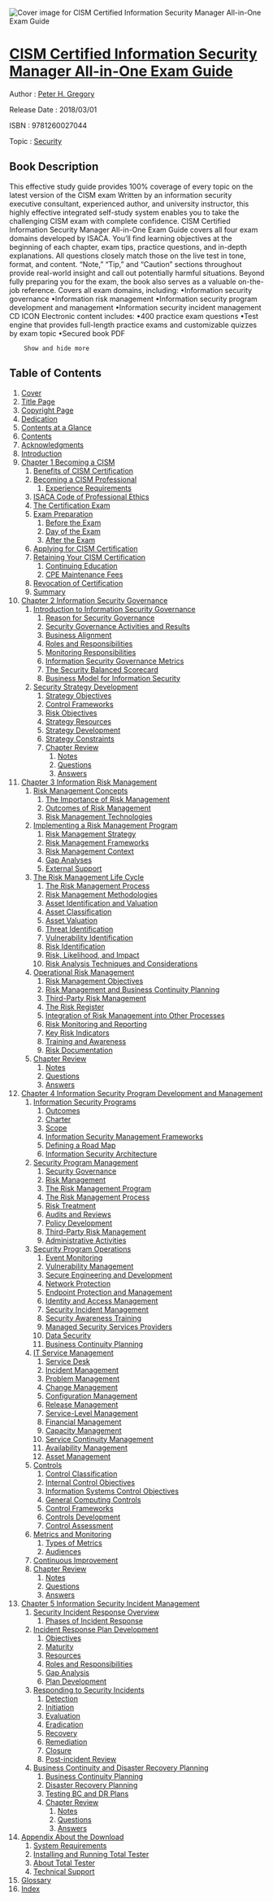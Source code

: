 ![Cover image for CISM Certified Information Security Manager All-in-One Exam Guide](https://imgdetail.ebookreading.net/cover/cover/security/EB9781260027044.jpg)

[CISM Certified Information Security Manager All-in-One Exam Guide](https://ebookreading.net/view/book/CISM+Certified+Information+Security+Manager+All-in-One+Exam+Guide-EB9781260027044_1.html "CISM Certified Information Security Manager All-in-One Exam Guide")
====================================================================================================================

Author : [Peter H. Gregory](https://ebookreading.net/search/author/Peter+H.+Gregory)

Release Date : 2018/03/01

ISBN : 9781260027044

Topic : [Security](https://ebookreading.net/search/category/security)

Book Description
-----------------

 This effective study guide provides 100% coverage of every topic on the latest version of the CISM exam
Written by an information security executive consultant, experienced author, and university instructor, this highly effective integrated self-study system enables you to take the challenging CISM exam with complete confidence. CISM Certified Information Security Manager All-in-One Exam Guide covers all four exam domains developed by ISACA. You’ll find learning objectives at the beginning of each chapter, exam tips, practice questions, and in-depth explanations. All questions closely match those on the live test in tone, format, and content. “Note,” “Tip,” and “Caution” sections throughout provide real-world insight and call out potentially harmful situations. Beyond fully preparing you for the exam, the book also serves as a valuable on-the-job reference.
Covers all exam domains, including:
•Information security governance
•Information risk management
•Information security program development and management
•Information security incident management
CD ICON
Electronic content includes:
•400 practice exam questions
•Test engine that provides full-length practice exams and customizable quizzes by exam topic
•Secured book PDF

        Show and hide more                
Table of Contents
-----------------

1. [Cover](https://ebookreading.net/view/book/CISM+Certified+Information+Security+Manager+All-in-One+Exam+Guide-EB9781260027044_1.html)
1. [Title Page](https://ebookreading.net/view/book/CISM+Certified+Information+Security+Manager+All-in-One+Exam+Guide-EB9781260027044_3.html)
1. [Copyright Page](https://ebookreading.net/view/book/CISM+Certified+Information+Security+Manager+All-in-One+Exam+Guide-EB9781260027044_4.html)
1. [Dedication](https://ebookreading.net/view/book/CISM+Certified+Information+Security+Manager+All-in-One+Exam+Guide-EB9781260027044_5.html)
1. [Contents at a Glance](https://ebookreading.net/view/book/CISM+Certified+Information+Security+Manager+All-in-One+Exam+Guide-EB9781260027044_6.html)
1. [Contents](https://ebookreading.net/view/book/CISM+Certified+Information+Security+Manager+All-in-One+Exam+Guide-EB9781260027044_7.html)
1. [Acknowledgments](https://ebookreading.net/view/book/CISM+Certified+Information+Security+Manager+All-in-One+Exam+Guide-EB9781260027044_9.html#ack)
1. [Introduction](https://ebookreading.net/view/book/CISM+Certified+Information+Security+Manager+All-in-One+Exam+Guide-EB9781260027044_10.html#intro)
1. [Chapter 1 Becoming a CISM](https://ebookreading.net/view/book/CISM+Certified+Information+Security+Manager+All-in-One+Exam+Guide-EB9781260027044_11.html#ch1)
    1. [Benefits of CISM Certification](https://ebookreading.net/view/book/CISM+Certified+Information+Security+Manager+All-in-One+Exam+Guide-EB9781260027044_11.html#ch1lev1)
    1. [Becoming a CISM Professional](https://ebookreading.net/view/book/CISM+Certified+Information+Security+Manager+All-in-One+Exam+Guide-EB9781260027044_11.html#ch1lev2)
        1. [Experience Requirements](https://ebookreading.net/view/book/CISM+Certified+Information+Security+Manager+All-in-One+Exam+Guide-EB9781260027044_11.html#ch1lev3)
    1. [ISACA Code of Professional Ethics](https://ebookreading.net/view/book/CISM+Certified+Information+Security+Manager+All-in-One+Exam+Guide-EB9781260027044_11.html#ch1lev4)
    1. [The Certification Exam](https://ebookreading.net/view/book/CISM+Certified+Information+Security+Manager+All-in-One+Exam+Guide-EB9781260027044_11.html#ch1lev5)
    1. [Exam Preparation](https://ebookreading.net/view/book/CISM+Certified+Information+Security+Manager+All-in-One+Exam+Guide-EB9781260027044_11.html#ch1lev6)
        1. [Before the Exam](https://ebookreading.net/view/book/CISM+Certified+Information+Security+Manager+All-in-One+Exam+Guide-EB9781260027044_11.html#ch1lev7)
        1. [Day of the Exam](https://ebookreading.net/view/book/CISM+Certified+Information+Security+Manager+All-in-One+Exam+Guide-EB9781260027044_11.html#ch1lev8)
        1. [After the Exam](https://ebookreading.net/view/book/CISM+Certified+Information+Security+Manager+All-in-One+Exam+Guide-EB9781260027044_11.html#ch1lev9)
    1. [Applying for CISM Certification](https://ebookreading.net/view/book/CISM+Certified+Information+Security+Manager+All-in-One+Exam+Guide-EB9781260027044_11.html#ch1lev10)
    1. [Retaining Your CISM Certification](https://ebookreading.net/view/book/CISM+Certified+Information+Security+Manager+All-in-One+Exam+Guide-EB9781260027044_11.html#ch1lev11)
        1. [Continuing Education](https://ebookreading.net/view/book/CISM+Certified+Information+Security+Manager+All-in-One+Exam+Guide-EB9781260027044_11.html#ch1lev12)
        1. [CPE Maintenance Fees](https://ebookreading.net/view/book/CISM+Certified+Information+Security+Manager+All-in-One+Exam+Guide-EB9781260027044_11.html#ch1lev13)
    1. [Revocation of Certification](https://ebookreading.net/view/book/CISM+Certified+Information+Security+Manager+All-in-One+Exam+Guide-EB9781260027044_11.html#ch1lev14)
    1. [Summary](https://ebookreading.net/view/book/CISM+Certified+Information+Security+Manager+All-in-One+Exam+Guide-EB9781260027044_11.html#ch1lev15)
1. [Chapter 2 Information Security Governance](https://ebookreading.net/view/book/CISM+Certified+Information+Security+Manager+All-in-One+Exam+Guide-EB9781260027044_12.html#ch2)
    1. [Introduction to Information Security Governance](https://ebookreading.net/view/book/CISM+Certified+Information+Security+Manager+All-in-One+Exam+Guide-EB9781260027044_12.html#ch2lev1)
        1. [Reason for Security Governance](https://ebookreading.net/view/book/CISM+Certified+Information+Security+Manager+All-in-One+Exam+Guide-EB9781260027044_12.html#ch2lev2)
        1. [Security Governance Activities and Results](https://ebookreading.net/view/book/CISM+Certified+Information+Security+Manager+All-in-One+Exam+Guide-EB9781260027044_12.html#ch2lev3)
        1. [Business Alignment](https://ebookreading.net/view/book/CISM+Certified+Information+Security+Manager+All-in-One+Exam+Guide-EB9781260027044_12.html#ch2lev4)
        1. [Roles and Responsibilities](https://ebookreading.net/view/book/CISM+Certified+Information+Security+Manager+All-in-One+Exam+Guide-EB9781260027044_12.html#ch2lev5)
        1. [Monitoring Responsibilities](https://ebookreading.net/view/book/CISM+Certified+Information+Security+Manager+All-in-One+Exam+Guide-EB9781260027044_12.html#ch2lev6)
        1. [Information Security Governance Metrics](https://ebookreading.net/view/book/CISM+Certified+Information+Security+Manager+All-in-One+Exam+Guide-EB9781260027044_12.html#ch2lev7)
        1. [The Security Balanced Scorecard](https://ebookreading.net/view/book/CISM+Certified+Information+Security+Manager+All-in-One+Exam+Guide-EB9781260027044_12.html#ch2lev8)
        1. [Business Model for Information Security](https://ebookreading.net/view/book/CISM+Certified+Information+Security+Manager+All-in-One+Exam+Guide-EB9781260027044_12.html#ch2lev9)
    1. [Security Strategy Development](https://ebookreading.net/view/book/CISM+Certified+Information+Security+Manager+All-in-One+Exam+Guide-EB9781260027044_12.html#ch2lev10)
        1. [Strategy Objectives](https://ebookreading.net/view/book/CISM+Certified+Information+Security+Manager+All-in-One+Exam+Guide-EB9781260027044_12.html#ch2lev11)
        1. [Control Frameworks](https://ebookreading.net/view/book/CISM+Certified+Information+Security+Manager+All-in-One+Exam+Guide-EB9781260027044_12.html#ch2lev12)
        1. [Risk Objectives](https://ebookreading.net/view/book/CISM+Certified+Information+Security+Manager+All-in-One+Exam+Guide-EB9781260027044_12.html#ch2lev13)
        1. [Strategy Resources](https://ebookreading.net/view/book/CISM+Certified+Information+Security+Manager+All-in-One+Exam+Guide-EB9781260027044_12.html#ch2lev14)
        1. [Strategy Development](https://ebookreading.net/view/book/CISM+Certified+Information+Security+Manager+All-in-One+Exam+Guide-EB9781260027044_12.html#ch2lev15)
        1. [Strategy Constraints](https://ebookreading.net/view/book/CISM+Certified+Information+Security+Manager+All-in-One+Exam+Guide-EB9781260027044_12.html#ch2lev16)
        1. [Chapter Review](https://ebookreading.net/view/book/CISM+Certified+Information+Security+Manager+All-in-One+Exam+Guide-EB9781260027044_12.html#ch2lev17)
            1. [Notes](https://ebookreading.net/view/book/CISM+Certified+Information+Security+Manager+All-in-One+Exam+Guide-EB9781260027044_12.html#ch2lev18)
            1. [Questions](https://ebookreading.net/view/book/CISM+Certified+Information+Security+Manager+All-in-One+Exam+Guide-EB9781260027044_12.html#ch2lev19)
            1. [Answers](https://ebookreading.net/view/book/CISM+Certified+Information+Security+Manager+All-in-One+Exam+Guide-EB9781260027044_12.html#ch2lev20)
1. [Chapter 3 Information Risk Management](https://ebookreading.net/view/book/CISM+Certified+Information+Security+Manager+All-in-One+Exam+Guide-EB9781260027044_13.html#ch3)
    1. [Risk Management Concepts](https://ebookreading.net/view/book/CISM+Certified+Information+Security+Manager+All-in-One+Exam+Guide-EB9781260027044_13.html#ch3lev1)
        1. [The Importance of Risk Management](https://ebookreading.net/view/book/CISM+Certified+Information+Security+Manager+All-in-One+Exam+Guide-EB9781260027044_13.html#ch3lev2)
        1. [Outcomes of Risk Management](https://ebookreading.net/view/book/CISM+Certified+Information+Security+Manager+All-in-One+Exam+Guide-EB9781260027044_13.html#ch3lev3)
        1. [Risk Management Technologies](https://ebookreading.net/view/book/CISM+Certified+Information+Security+Manager+All-in-One+Exam+Guide-EB9781260027044_13.html#ch3lev4)
    1. [Implementing a Risk Management Program](https://ebookreading.net/view/book/CISM+Certified+Information+Security+Manager+All-in-One+Exam+Guide-EB9781260027044_13.html#ch3lev5)
        1. [Risk Management Strategy](https://ebookreading.net/view/book/CISM+Certified+Information+Security+Manager+All-in-One+Exam+Guide-EB9781260027044_13.html#ch3lev6)
        1. [Risk Management Frameworks](https://ebookreading.net/view/book/CISM+Certified+Information+Security+Manager+All-in-One+Exam+Guide-EB9781260027044_13.html#ch3lev7)
        1. [Risk Management Context](https://ebookreading.net/view/book/CISM+Certified+Information+Security+Manager+All-in-One+Exam+Guide-EB9781260027044_13.html#ch3lev8)
        1. [Gap Analyses](https://ebookreading.net/view/book/CISM+Certified+Information+Security+Manager+All-in-One+Exam+Guide-EB9781260027044_13.html#ch3lev9)
        1. [External Support](https://ebookreading.net/view/book/CISM+Certified+Information+Security+Manager+All-in-One+Exam+Guide-EB9781260027044_13.html#ch3lev10)
    1. [The Risk Management Life Cycle](https://ebookreading.net/view/book/CISM+Certified+Information+Security+Manager+All-in-One+Exam+Guide-EB9781260027044_13.html#ch3lev11)
        1. [The Risk Management Process](https://ebookreading.net/view/book/CISM+Certified+Information+Security+Manager+All-in-One+Exam+Guide-EB9781260027044_13.html#ch3lev12)
        1. [Risk Management Methodologies](https://ebookreading.net/view/book/CISM+Certified+Information+Security+Manager+All-in-One+Exam+Guide-EB9781260027044_13.html#ch3lev13)
        1. [Asset Identification and Valuation](https://ebookreading.net/view/book/CISM+Certified+Information+Security+Manager+All-in-One+Exam+Guide-EB9781260027044_13.html#ch3lev14)
        1. [Asset Classification](https://ebookreading.net/view/book/CISM+Certified+Information+Security+Manager+All-in-One+Exam+Guide-EB9781260027044_13.html#ch3lev15)
        1. [Asset Valuation](https://ebookreading.net/view/book/CISM+Certified+Information+Security+Manager+All-in-One+Exam+Guide-EB9781260027044_13.html#ch3lev16)
        1. [Threat Identification](https://ebookreading.net/view/book/CISM+Certified+Information+Security+Manager+All-in-One+Exam+Guide-EB9781260027044_13.html#ch3lev17)
        1. [Vulnerability Identification](https://ebookreading.net/view/book/CISM+Certified+Information+Security+Manager+All-in-One+Exam+Guide-EB9781260027044_13.html#ch3lev18)
        1. [Risk Identification](https://ebookreading.net/view/book/CISM+Certified+Information+Security+Manager+All-in-One+Exam+Guide-EB9781260027044_13.html#ch3lev19)
        1. [Risk, Likelihood, and Impact](https://ebookreading.net/view/book/CISM+Certified+Information+Security+Manager+All-in-One+Exam+Guide-EB9781260027044_13.html#ch3lev20)
        1. [Risk Analysis Techniques and Considerations](https://ebookreading.net/view/book/CISM+Certified+Information+Security+Manager+All-in-One+Exam+Guide-EB9781260027044_13.html#ch3lev21)
    1. [Operational Risk Management](https://ebookreading.net/view/book/CISM+Certified+Information+Security+Manager+All-in-One+Exam+Guide-EB9781260027044_13.html#ch3lev22)
        1. [Risk Management Objectives](https://ebookreading.net/view/book/CISM+Certified+Information+Security+Manager+All-in-One+Exam+Guide-EB9781260027044_13.html#ch3lev23)
        1. [Risk Management and Business Continuity Planning](https://ebookreading.net/view/book/CISM+Certified+Information+Security+Manager+All-in-One+Exam+Guide-EB9781260027044_13.html#ch3lev24)
        1. [Third-Party Risk Management](https://ebookreading.net/view/book/CISM+Certified+Information+Security+Manager+All-in-One+Exam+Guide-EB9781260027044_13.html#ch3lev25)
        1. [The Risk Register](https://ebookreading.net/view/book/CISM+Certified+Information+Security+Manager+All-in-One+Exam+Guide-EB9781260027044_13.html#ch3lev26)
        1. [Integration of Risk Management into Other Processes](https://ebookreading.net/view/book/CISM+Certified+Information+Security+Manager+All-in-One+Exam+Guide-EB9781260027044_13.html#ch3lev27)
        1. [Risk Monitoring and Reporting](https://ebookreading.net/view/book/CISM+Certified+Information+Security+Manager+All-in-One+Exam+Guide-EB9781260027044_13.html#ch3lev28)
        1. [Key Risk Indicators](https://ebookreading.net/view/book/CISM+Certified+Information+Security+Manager+All-in-One+Exam+Guide-EB9781260027044_13.html#ch3lev29)
        1. [Training and Awareness](https://ebookreading.net/view/book/CISM+Certified+Information+Security+Manager+All-in-One+Exam+Guide-EB9781260027044_13.html#ch3lev30)
        1. [Risk Documentation](https://ebookreading.net/view/book/CISM+Certified+Information+Security+Manager+All-in-One+Exam+Guide-EB9781260027044_13.html#ch3lev31)
    1. [Chapter Review](https://ebookreading.net/view/book/CISM+Certified+Information+Security+Manager+All-in-One+Exam+Guide-EB9781260027044_13.html#ch3lev32)
        1. [Notes](https://ebookreading.net/view/book/CISM+Certified+Information+Security+Manager+All-in-One+Exam+Guide-EB9781260027044_13.html#ch3lev33)
        1. [Questions](https://ebookreading.net/view/book/CISM+Certified+Information+Security+Manager+All-in-One+Exam+Guide-EB9781260027044_13.html#ch3lev34)
        1. [Answers](https://ebookreading.net/view/book/CISM+Certified+Information+Security+Manager+All-in-One+Exam+Guide-EB9781260027044_13.html#ch3lev35)
1. [Chapter 4 Information Security Program Development and Management](https://ebookreading.net/view/book/CISM+Certified+Information+Security+Manager+All-in-One+Exam+Guide-EB9781260027044_14.html#ch4)
    1. [Information Security Programs](https://ebookreading.net/view/book/CISM+Certified+Information+Security+Manager+All-in-One+Exam+Guide-EB9781260027044_14.html#ch4lev1)
        1. [Outcomes](https://ebookreading.net/view/book/CISM+Certified+Information+Security+Manager+All-in-One+Exam+Guide-EB9781260027044_14.html#ch4lev2)
        1. [Charter](https://ebookreading.net/view/book/CISM+Certified+Information+Security+Manager+All-in-One+Exam+Guide-EB9781260027044_14.html#ch4lev3)
        1. [Scope](https://ebookreading.net/view/book/CISM+Certified+Information+Security+Manager+All-in-One+Exam+Guide-EB9781260027044_14.html#ch4lev4)
        1. [Information Security Management Frameworks](https://ebookreading.net/view/book/CISM+Certified+Information+Security+Manager+All-in-One+Exam+Guide-EB9781260027044_14.html#ch4lev5)
        1. [Defining a Road Map](https://ebookreading.net/view/book/CISM+Certified+Information+Security+Manager+All-in-One+Exam+Guide-EB9781260027044_14.html#ch4lev6)
        1. [Information Security Architecture](https://ebookreading.net/view/book/CISM+Certified+Information+Security+Manager+All-in-One+Exam+Guide-EB9781260027044_14.html#ch4lev7)
    1. [Security Program Management](https://ebookreading.net/view/book/CISM+Certified+Information+Security+Manager+All-in-One+Exam+Guide-EB9781260027044_14.html#ch4lev8)
        1. [Security Governance](https://ebookreading.net/view/book/CISM+Certified+Information+Security+Manager+All-in-One+Exam+Guide-EB9781260027044_14.html#ch4lev9)
        1. [Risk Management](https://ebookreading.net/view/book/CISM+Certified+Information+Security+Manager+All-in-One+Exam+Guide-EB9781260027044_14.html#ch4lev10)
        1. [The Risk Management Program](https://ebookreading.net/view/book/CISM+Certified+Information+Security+Manager+All-in-One+Exam+Guide-EB9781260027044_14.html#ch4lev11)
        1. [The Risk Management Process](https://ebookreading.net/view/book/CISM+Certified+Information+Security+Manager+All-in-One+Exam+Guide-EB9781260027044_14.html#ch4lev12)
        1. [Risk Treatment](https://ebookreading.net/view/book/CISM+Certified+Information+Security+Manager+All-in-One+Exam+Guide-EB9781260027044_14.html#ch4lev13)
        1. [Audits and Reviews](https://ebookreading.net/view/book/CISM+Certified+Information+Security+Manager+All-in-One+Exam+Guide-EB9781260027044_14.html#ch4lev14)
        1. [Policy Development](https://ebookreading.net/view/book/CISM+Certified+Information+Security+Manager+All-in-One+Exam+Guide-EB9781260027044_14.html#ch4lev15)
        1. [Third-Party Risk Management](https://ebookreading.net/view/book/CISM+Certified+Information+Security+Manager+All-in-One+Exam+Guide-EB9781260027044_14.html#ch4lev16)
        1. [Administrative Activities](https://ebookreading.net/view/book/CISM+Certified+Information+Security+Manager+All-in-One+Exam+Guide-EB9781260027044_14.html#ch4lev17)
    1. [Security Program Operations](https://ebookreading.net/view/book/CISM+Certified+Information+Security+Manager+All-in-One+Exam+Guide-EB9781260027044_15.html#ch4lev18)
        1. [Event Monitoring](https://ebookreading.net/view/book/CISM+Certified+Information+Security+Manager+All-in-One+Exam+Guide-EB9781260027044_15.html#ch4lev19)
        1. [Vulnerability Management](https://ebookreading.net/view/book/CISM+Certified+Information+Security+Manager+All-in-One+Exam+Guide-EB9781260027044_15.html#ch4lev20)
        1. [Secure Engineering and Development](https://ebookreading.net/view/book/CISM+Certified+Information+Security+Manager+All-in-One+Exam+Guide-EB9781260027044_15.html#ch4lev21)
        1. [Network Protection](https://ebookreading.net/view/book/CISM+Certified+Information+Security+Manager+All-in-One+Exam+Guide-EB9781260027044_15.html#ch4lev22)
        1. [Endpoint Protection and Management](https://ebookreading.net/view/book/CISM+Certified+Information+Security+Manager+All-in-One+Exam+Guide-EB9781260027044_15.html#ch4lev23)
        1. [Identity and Access Management](https://ebookreading.net/view/book/CISM+Certified+Information+Security+Manager+All-in-One+Exam+Guide-EB9781260027044_15.html#ch4lev24)
        1. [Security Incident Management](https://ebookreading.net/view/book/CISM+Certified+Information+Security+Manager+All-in-One+Exam+Guide-EB9781260027044_15.html#ch4lev25)
        1. [Security Awareness Training](https://ebookreading.net/view/book/CISM+Certified+Information+Security+Manager+All-in-One+Exam+Guide-EB9781260027044_15.html#ch4lev26)
        1. [Managed Security Services Providers](https://ebookreading.net/view/book/CISM+Certified+Information+Security+Manager+All-in-One+Exam+Guide-EB9781260027044_15.html#ch4lev27)
        1. [Data Security](https://ebookreading.net/view/book/CISM+Certified+Information+Security+Manager+All-in-One+Exam+Guide-EB9781260027044_15.html#ch4lev28)
        1. [Business Continuity Planning](https://ebookreading.net/view/book/CISM+Certified+Information+Security+Manager+All-in-One+Exam+Guide-EB9781260027044_15.html#ch4lev29)
    1. [IT Service Management](https://ebookreading.net/view/book/CISM+Certified+Information+Security+Manager+All-in-One+Exam+Guide-EB9781260027044_15.html#ch4lev30)
        1. [Service Desk](https://ebookreading.net/view/book/CISM+Certified+Information+Security+Manager+All-in-One+Exam+Guide-EB9781260027044_15.html#ch4lev31)
        1. [Incident Management](https://ebookreading.net/view/book/CISM+Certified+Information+Security+Manager+All-in-One+Exam+Guide-EB9781260027044_15.html#ch4lev32)
        1. [Problem Management](https://ebookreading.net/view/book/CISM+Certified+Information+Security+Manager+All-in-One+Exam+Guide-EB9781260027044_15.html#ch4lev33)
        1. [Change Management](https://ebookreading.net/view/book/CISM+Certified+Information+Security+Manager+All-in-One+Exam+Guide-EB9781260027044_15.html#ch4lev34)
        1. [Configuration Management](https://ebookreading.net/view/book/CISM+Certified+Information+Security+Manager+All-in-One+Exam+Guide-EB9781260027044_15.html#ch4lev35)
        1. [Release Management](https://ebookreading.net/view/book/CISM+Certified+Information+Security+Manager+All-in-One+Exam+Guide-EB9781260027044_15.html#ch4lev36)
        1. [Service-Level Management](https://ebookreading.net/view/book/CISM+Certified+Information+Security+Manager+All-in-One+Exam+Guide-EB9781260027044_16.html#ch4lev37)
        1. [Financial Management](https://ebookreading.net/view/book/CISM+Certified+Information+Security+Manager+All-in-One+Exam+Guide-EB9781260027044_16.html#ch4lev38)
        1. [Capacity Management](https://ebookreading.net/view/book/CISM+Certified+Information+Security+Manager+All-in-One+Exam+Guide-EB9781260027044_16.html#ch4lev39)
        1. [Service Continuity Management](https://ebookreading.net/view/book/CISM+Certified+Information+Security+Manager+All-in-One+Exam+Guide-EB9781260027044_16.html#ch4lev40)
        1. [Availability Management](https://ebookreading.net/view/book/CISM+Certified+Information+Security+Manager+All-in-One+Exam+Guide-EB9781260027044_16.html#ch4lev41)
        1. [Asset Management](https://ebookreading.net/view/book/CISM+Certified+Information+Security+Manager+All-in-One+Exam+Guide-EB9781260027044_16.html#ch4lev42)
    1. [Controls](https://ebookreading.net/view/book/CISM+Certified+Information+Security+Manager+All-in-One+Exam+Guide-EB9781260027044_16.html#ch4lev43)
        1. [Control Classification](https://ebookreading.net/view/book/CISM+Certified+Information+Security+Manager+All-in-One+Exam+Guide-EB9781260027044_16.html#ch4lev44)
        1. [Internal Control Objectives](https://ebookreading.net/view/book/CISM+Certified+Information+Security+Manager+All-in-One+Exam+Guide-EB9781260027044_16.html#ch4lev45)
        1. [Information Systems Control Objectives](https://ebookreading.net/view/book/CISM+Certified+Information+Security+Manager+All-in-One+Exam+Guide-EB9781260027044_16.html#ch4lev46)
        1. [General Computing Controls](https://ebookreading.net/view/book/CISM+Certified+Information+Security+Manager+All-in-One+Exam+Guide-EB9781260027044_16.html#ch4lev47)
        1. [Control Frameworks](https://ebookreading.net/view/book/CISM+Certified+Information+Security+Manager+All-in-One+Exam+Guide-EB9781260027044_16.html#ch4lev48)
        1. [Controls Development](https://ebookreading.net/view/book/CISM+Certified+Information+Security+Manager+All-in-One+Exam+Guide-EB9781260027044_16.html#ch4lev49)
        1. [Control Assessment](https://ebookreading.net/view/book/CISM+Certified+Information+Security+Manager+All-in-One+Exam+Guide-EB9781260027044_16.html#ch4lev50)
    1. [Metrics and Monitoring](https://ebookreading.net/view/book/CISM+Certified+Information+Security+Manager+All-in-One+Exam+Guide-EB9781260027044_16.html#ch4lev51)
        1. [Types of Metrics](https://ebookreading.net/view/book/CISM+Certified+Information+Security+Manager+All-in-One+Exam+Guide-EB9781260027044_16.html#ch4lev52)
        1. [Audiences](https://ebookreading.net/view/book/CISM+Certified+Information+Security+Manager+All-in-One+Exam+Guide-EB9781260027044_16.html#ch4lev53)
    1. [Continuous Improvement](https://ebookreading.net/view/book/CISM+Certified+Information+Security+Manager+All-in-One+Exam+Guide-EB9781260027044_16.html#ch4lev54)
    1. [Chapter Review](https://ebookreading.net/view/book/CISM+Certified+Information+Security+Manager+All-in-One+Exam+Guide-EB9781260027044_16.html#ch4lev55)
        1. [Notes](https://ebookreading.net/view/book/CISM+Certified+Information+Security+Manager+All-in-One+Exam+Guide-EB9781260027044_16.html#ch4lev56)
        1. [Questions](https://ebookreading.net/view/book/CISM+Certified+Information+Security+Manager+All-in-One+Exam+Guide-EB9781260027044_16.html#ch4lev57)
        1. [Answers](https://ebookreading.net/view/book/CISM+Certified+Information+Security+Manager+All-in-One+Exam+Guide-EB9781260027044_16.html#ch4lev58)
1. [Chapter 5 Information Security Incident Management](https://ebookreading.net/view/book/CISM+Certified+Information+Security+Manager+All-in-One+Exam+Guide-EB9781260027044_17.html#ch5)
    1. [Security Incident Response Overview](https://ebookreading.net/view/book/CISM+Certified+Information+Security+Manager+All-in-One+Exam+Guide-EB9781260027044_17.html#ch5lev1)
        1. [Phases of Incident Response](https://ebookreading.net/view/book/CISM+Certified+Information+Security+Manager+All-in-One+Exam+Guide-EB9781260027044_17.html#ch5lev2)
    1. [Incident Response Plan Development](https://ebookreading.net/view/book/CISM+Certified+Information+Security+Manager+All-in-One+Exam+Guide-EB9781260027044_17.html#ch5lev3)
        1. [Objectives](https://ebookreading.net/view/book/CISM+Certified+Information+Security+Manager+All-in-One+Exam+Guide-EB9781260027044_17.html#ch5lev4)
        1. [Maturity](https://ebookreading.net/view/book/CISM+Certified+Information+Security+Manager+All-in-One+Exam+Guide-EB9781260027044_17.html#ch5lev5)
        1. [Resources](https://ebookreading.net/view/book/CISM+Certified+Information+Security+Manager+All-in-One+Exam+Guide-EB9781260027044_17.html#ch5lev6)
        1. [Roles and Responsibilities](https://ebookreading.net/view/book/CISM+Certified+Information+Security+Manager+All-in-One+Exam+Guide-EB9781260027044_17.html#ch5lev7)
        1. [Gap Analysis](https://ebookreading.net/view/book/CISM+Certified+Information+Security+Manager+All-in-One+Exam+Guide-EB9781260027044_17.html#ch5lev8)
        1. [Plan Development](https://ebookreading.net/view/book/CISM+Certified+Information+Security+Manager+All-in-One+Exam+Guide-EB9781260027044_17.html#ch5lev9)
    1. [Responding to Security Incidents](https://ebookreading.net/view/book/CISM+Certified+Information+Security+Manager+All-in-One+Exam+Guide-EB9781260027044_17.html#ch5lev10)
        1. [Detection](https://ebookreading.net/view/book/CISM+Certified+Information+Security+Manager+All-in-One+Exam+Guide-EB9781260027044_17.html#ch5lev11)
        1. [Initiation](https://ebookreading.net/view/book/CISM+Certified+Information+Security+Manager+All-in-One+Exam+Guide-EB9781260027044_17.html#ch5lev12)
        1. [Evaluation](https://ebookreading.net/view/book/CISM+Certified+Information+Security+Manager+All-in-One+Exam+Guide-EB9781260027044_17.html#ch5lev13)
        1. [Eradication](https://ebookreading.net/view/book/CISM+Certified+Information+Security+Manager+All-in-One+Exam+Guide-EB9781260027044_17.html#ch5lev14)
        1. [Recovery](https://ebookreading.net/view/book/CISM+Certified+Information+Security+Manager+All-in-One+Exam+Guide-EB9781260027044_17.html#ch5lev15)
        1. [Remediation](https://ebookreading.net/view/book/CISM+Certified+Information+Security+Manager+All-in-One+Exam+Guide-EB9781260027044_17.html#ch5lev16)
        1. [Closure](https://ebookreading.net/view/book/CISM+Certified+Information+Security+Manager+All-in-One+Exam+Guide-EB9781260027044_17.html#ch5lev17)
        1. [Post-incident Review](https://ebookreading.net/view/book/CISM+Certified+Information+Security+Manager+All-in-One+Exam+Guide-EB9781260027044_17.html#ch5lev18)
    1. [Business Continuity and Disaster Recovery Planning](https://ebookreading.net/view/book/CISM+Certified+Information+Security+Manager+All-in-One+Exam+Guide-EB9781260027044_17.html#ch5lev19)
        1. [Business Continuity Planning](https://ebookreading.net/view/book/CISM+Certified+Information+Security+Manager+All-in-One+Exam+Guide-EB9781260027044_17.html#ch5lev20)
        1. [Disaster Recovery Planning](https://ebookreading.net/view/book/CISM+Certified+Information+Security+Manager+All-in-One+Exam+Guide-EB9781260027044_18.html#ch5lev21)
        1. [Testing BC and DR Plans](https://ebookreading.net/view/book/CISM+Certified+Information+Security+Manager+All-in-One+Exam+Guide-EB9781260027044_18.html#ch5lev22)
        1. [Chapter Review](https://ebookreading.net/view/book/CISM+Certified+Information+Security+Manager+All-in-One+Exam+Guide-EB9781260027044_18.html#ch5lev23)
            1. [Notes](https://ebookreading.net/view/book/CISM+Certified+Information+Security+Manager+All-in-One+Exam+Guide-EB9781260027044_18.html#ch5lev24)
            1. [Questions](https://ebookreading.net/view/book/CISM+Certified+Information+Security+Manager+All-in-One+Exam+Guide-EB9781260027044_18.html#ch5lev25)
            1. [Answers](https://ebookreading.net/view/book/CISM+Certified+Information+Security+Manager+All-in-One+Exam+Guide-EB9781260027044_18.html#ch5lev26)
1. [Appendix About the Download](https://ebookreading.net/view/book/CISM+Certified+Information+Security+Manager+All-in-One+Exam+Guide-EB9781260027044_19.html#app)
    1. [System Requirements](https://ebookreading.net/view/book/CISM+Certified+Information+Security+Manager+All-in-One+Exam+Guide-EB9781260027044_19.html#applev1)
    1. [Installing and Running Total Tester](https://ebookreading.net/view/book/CISM+Certified+Information+Security+Manager+All-in-One+Exam+Guide-EB9781260027044_19.html#applev2)
    1. [About Total Tester](https://ebookreading.net/view/book/CISM+Certified+Information+Security+Manager+All-in-One+Exam+Guide-EB9781260027044_19.html#applev3)
    1. [Technical Support](https://ebookreading.net/view/book/CISM+Certified+Information+Security+Manager+All-in-One+Exam+Guide-EB9781260027044_19.html#applev4)
1. [Glossary](https://ebookreading.net/view/book/CISM+Certified+Information+Security+Manager+All-in-One+Exam+Guide-EB9781260027044_20.html#gloss)
1. [Index](https://ebookreading.net/view/book/CISM+Certified+Information+Security+Manager+All-in-One+Exam+Guide-EB9781260027044_21.html#index)
